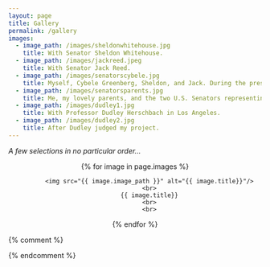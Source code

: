 ```yaml
---
layout: page
title: Gallery
permalink: /gallery
images:
  - image_path: /images/sheldonwhitehouse.jpg
    title: With Senator Sheldon Whitehouse.
  - image_path: /images/jackreed.jpeg
    title: With Senator Jack Reed.
  - image_path: /images/senatorscybele.jpg
    title: Myself, Cybele Greenberg, Sheldon, and Jack. During the pres. scholar events in DC.
  - image_path: /images/senatorsparents.jpg
    title: Me, my lovely parents, and the two U.S. Senators representing Rhode Island.
  - image_path: /images/dudley1.jpg
    title: With Professor Dudley Herschbach in Los Angeles.
  - image_path: /images/dudley2.jpg
    title: After Dudley judged my project.
---
```



*A few selections in no particular order...*

<center>
  {% for image in page.images %}

			<img src="{{ image.image_path }}" alt="{{ image.title}}"/>
			<br>
			{{ image.title}}
			<br>
			<br>

  {% endfor %}
</center>



{% comment %}
<ul class="gallery">

</ul>
{% endcomment %}
